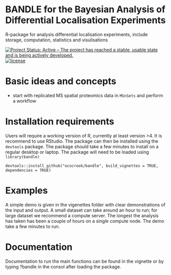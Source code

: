 # BANDLE for the Bayesian Analysis of Differential Localisation Experiments

R-package for analysis differential localisation experiments, include storage, computation, statistics and visulisations 

[![Project Status: Active – The project has reached a stable, usable state and is being actively developed.](https://www.repostatus.org/badges/latest/active.svg)](https://www.repostatus.org/#active)
[![license](https://img.shields.io/badge/license-Artistic--2.0-brightgreen.svg)](https://opensource.org/licenses/Artistic-2.0)


# Basic ideas and concepts

- start with replicated MS spatial proteomics data in `MSnSets` and perform a workflow


# Installation requirements

Users will require a working version of R, currently at least version >4. It is recommend to use RStudio. The package can then be installed using the `devtools` package. The package should take a few minutes to install on a regular desktop or laptop. The package will need to be loaded using `library(bandle)`

```{r,}
devtools::install_github("ococrook/bandle", build_vignettes = TRUE, dependencies = TRUE)
```

# Examples

A simple demo is given in the vigenettes folder with clear demonstrations of the input and output. A small dataset can take around an hour to run; for large dataset we recommend a compute server. The longest the analysis has taken has been a couple of hours on a single compute node. The demo take a few minutes to run.

# Documentation

Documentation to run the main functions can be found in the vignette or by typing ?bandle in the consol after loading the package.


